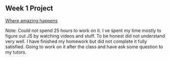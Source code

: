 
## Week 1 Project





  <a href="https://yavuzugurtas.github.io/javascript-1/week-1-project/"> Where amazing happens</a> 


Note: Could not spend 25 hours to work on it. I ve spent my time mostly to figure out JS by watching videos and stuff. To be honest did not understand very well. I have finished my homework but did not complete it fully satisfied. Going to work on it after the class and have ask some question to my tutors.